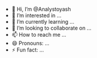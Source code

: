 - 👋 Hi, I’m @Analystoyash
- 👀 I’m interested in ...
- 🌱 I’m currently learning ...
- 💞️ I’m looking to collaborate on ...
- 📫 How to reach me ...
- 😄 Pronouns: ...
- ⚡ Fun fact: ...

<!---
Analystoyash/Analystoyash is a ✨ special ✨ repository because its `README.md` (this file) appears on your GitHub profile.
You can click the Preview link to take a look at your changes.
--->
